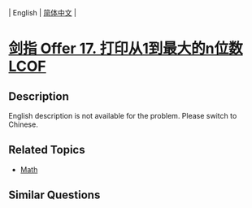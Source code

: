 
| English | [简体中文](README.md) |

# [剑指 Offer 17. 打印从1到最大的n位数 LCOF](https://leetcode-cn.com/problems/da-yin-cong-1dao-zui-da-de-nwei-shu-lcof/)

## Description

English description is not available for the problem. Please switch to Chinese.

## Related Topics

- [Math](https://leetcode-cn.com/tag/math)

## Similar Questions


